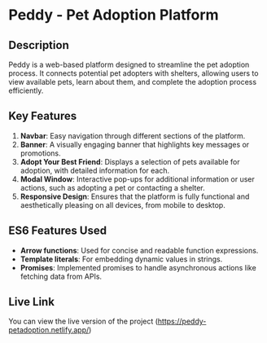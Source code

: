 # Peddy - Pet Adoption Platform

## Description

Peddy is a web-based platform designed to streamline the pet adoption process. It connects potential pet adopters with shelters, allowing users to view available pets, learn about them, and complete the adoption process efficiently.

## Key Features

1. **Navbar**: Easy navigation through different sections of the platform.
2. **Banner**: A visually engaging banner that highlights key messages or promotions.
3. **Adopt Your Best Friend**: Displays a selection of pets available for adoption, with detailed information for each.
4. **Modal Window**: Interactive pop-ups for additional information or user actions, such as adopting a pet or contacting a shelter.
5. **Responsive Design**: Ensures that the platform is fully functional and aesthetically pleasing on all devices, from mobile to desktop.

## ES6 Features Used

- **Arrow functions**: Used for concise and readable function expressions.
- **Template literals**: For embedding dynamic values in strings.
- **Promises**: Implemented promises to handle asynchronous actions like fetching data from APIs.

## Live Link

You can view the live version of the project (https://peddy-petadoption.netlify.app/)
